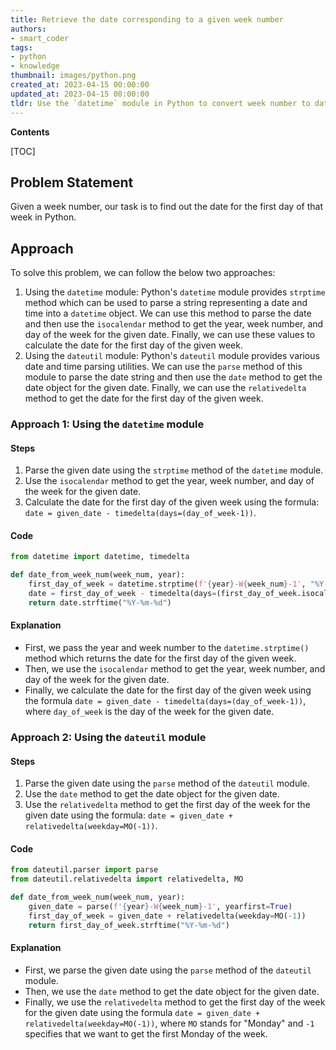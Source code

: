 ```yaml
---
title: Retrieve the date corresponding to a given week number
authors:
- smart_coder
tags:
- python
- knowledge
thumbnail: images/python.png
created_at: 2023-04-15 00:00:00
updated_at: 2023-04-15 00:00:00
tldr: Use the `datetime` module in Python to convert week number to date, as shown `datetime.datetime.strptime(f`{week}-{year}-1`, `%W-%Y-%w`).date()`
---
```


**Contents**

[TOC]

## Problem Statement
Given a week number, our task is to find out the date for the first day of that week in Python.


## Approach
To solve this problem, we can follow the below two approaches:
1. Using the `datetime` module: Python's `datetime` module provides `strptime` method which can be used to parse a string representing a date and time into a `datetime` object. We can use this method to parse the date and then use the `isocalendar` method to get the year, week number, and day of the week for the given date. Finally, we can use these values to calculate the date for the first day of the given week.
2. Using the `dateutil` module: Python's `dateutil` module provides various date and time parsing utilities. We can use the `parse` method of this module to parse the date string and then use the `date` method to get the date object for the given date. Finally, we can use the `relativedelta` method to get the date for the first day of the given week.


### Approach 1: Using the `datetime` module

#### Steps
1. Parse the given date using the `strptime` method of the `datetime` module.
2. Use the `isocalendar` method to get the year, week number, and day of the week for the given date.
3. Calculate the date for the first day of the given week using the formula: `date = given_date - timedelta(days=(day_of_week-1))`.

#### Code
```python
from datetime import datetime, timedelta

def date_from_week_num(week_num, year):
    first_day_of_week = datetime.strptime(f'{year}-W{week_num}-1', "%Y-W%W-%w")
    date = first_day_of_week - timedelta(days=(first_day_of_week.isocalendar()[2]-1))
    return date.strftime("%Y-%m-%d")
```

#### Explanation
- First, we pass the year and week number to the `datetime.strptime()` method which returns the date for the first day of the given week.
- Then, we use the `isocalendar` method to get the year, week number, and day of the week for the given date.
- Finally, we calculate the date for the first day of the given week using the formula `date = given_date - timedelta(days=(day_of_week-1))`, where `day_of_week` is the day of the week for the given date.


### Approach 2: Using the `dateutil` module

#### Steps
1. Parse the given date using the `parse` method of the `dateutil` module.
2. Use the `date` method to get the date object for the given date.
3. Use the `relativedelta` method to get the first day of the week for the given date using the formula: `date = given_date + relativedelta(weekday=MO(-1))`.

#### Code
```python
from dateutil.parser import parse
from dateutil.relativedelta import relativedelta, MO

def date_from_week_num(week_num, year):
    given_date = parse(f'{year}-W{week_num}-1', yearfirst=True)
    first_day_of_week = given_date + relativedelta(weekday=MO(-1))
    return first_day_of_week.strftime("%Y-%m-%d")
```

#### Explanation
- First, we parse the given date using the `parse` method of the `dateutil` module.
- Then, we use the `date` method to get the date object for the given date.
- Finally, we use the `relativedelta` method to get the first day of the week for the given date using the formula `date = given_date + relativedelta(weekday=MO(-1))`, where `MO` stands for "Monday" and `-1` specifies that we want to get the first Monday of the week.
